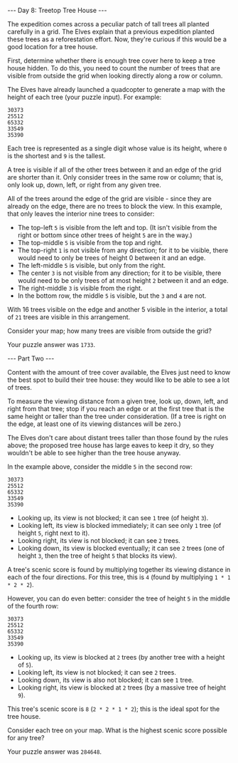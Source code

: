 --- Day 8: Treetop Tree House ---

The expedition comes across a peculiar patch of tall trees all planted
carefully in a grid. The Elves explain that a previous expedition planted these
trees as a reforestation effort. Now, they're curious if this would be a good
location for a tree house.

First, determine whether there is enough tree cover here to keep a tree house
hidden. To do this, you need to count the number of trees that are visible from
outside the grid when looking directly along a row or column.

The Elves have already launched a quadcopter to generate a map with the height
of each tree (your puzzle input). For example:

```
30373
25512
65332
33549
35390
```

Each tree is represented as a single digit whose value is its height, where `0`
is the shortest and `9` is the tallest.

A tree is visible if all of the other trees between it and an edge of the grid
are shorter than it. Only consider trees in the same row or column; that is,
only look up, down, left, or right from any given tree.

All of the trees around the edge of the grid are visible - since they are
already on the edge, there are no trees to block the view. In this example,
that only leaves the interior nine trees to consider:

* The top-left `5` is visible from the left and top. (It isn't visible from the
  right or bottom since other trees of height `5` are in the way.)
* The top-middle `5` is visible from the top and right.
* The top-right `1` is not visible from any direction; for it to be visible,
  there would need to only be trees of height 0 between it and an edge.
* The left-middle `5` is visible, but only from the right.
* The center `3` is not visible from any direction; for it to be visible, there
  would need to be only trees of at most height `2` between it and an edge.
* The right-middle `3` is visible from the right.
* In the bottom row, the middle `5` is visible, but the `3` and `4` are not.

With 16 trees visible on the edge and another 5 visible in the interior, a
total of `21` trees are visible in this arrangement.

Consider your map; how many trees are visible from outside the grid?

Your puzzle answer was `1733`.

--- Part Two ---

Content with the amount of tree cover available, the Elves just need to know
the best spot to build their tree house: they would like to be able to see a
lot of trees.

To measure the viewing distance from a given tree, look up, down, left, and
right from that tree; stop if you reach an edge or at the first tree that is
the same height or taller than the tree under consideration. (If a tree is
right on the edge, at least one of its viewing distances will be zero.)

The Elves don't care about distant trees taller than those found by the rules
above; the proposed tree house has large eaves to keep it dry, so they wouldn't
be able to see higher than the tree house anyway.

In the example above, consider the middle `5` in the second row:

```
30373
25512
65332
33549
35390
```

* Looking up, its view is not blocked; it can see `1` tree (of height `3`).
* Looking left, its view is blocked immediately; it can see only `1` tree (of
  height `5`, right next to it).
* Looking right, its view is not blocked; it can see `2` trees.
* Looking down, its view is blocked eventually; it can see `2` trees (one of
  height `3`, then the tree of height `5` that blocks its view).

A tree's scenic score is found by multiplying together its viewing distance in
each of the four directions. For this tree, this is `4` (found by multiplying
`1 * 1 * 2 * 2`).

However, you can do even better: consider the tree of height `5` in the middle
of the fourth row:

```
30373
25512
65332
33549
35390
```

* Looking up, its view is blocked at `2` trees (by another tree with a height
  of `5`).
* Looking left, its view is not blocked; it can see `2` trees.
* Looking down, its view is also not blocked; it can see `1` tree.
* Looking right, its view is blocked at `2` trees (by a massive tree of height
  `9`).

This tree's scenic score is `8` (`2 * 2 * 1 * 2`); this is the ideal spot for
the tree house.

Consider each tree on your map. What is the highest scenic score possible for
any tree?

Your puzzle answer was `284648`.

